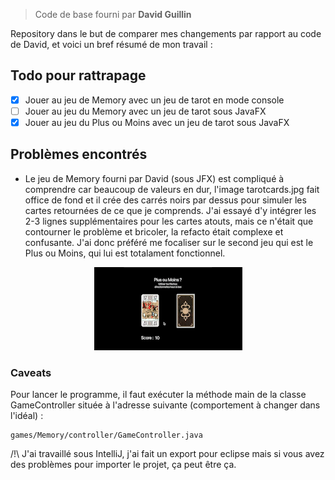 > Code de base fourni par **David Guillin**

Repository dans le but de comparer mes changements par rapport au code de David, et voici un bref résumé de mon travail :

## Todo pour rattrapage

- [x] Jouer au jeu de Memory avec un jeu de tarot en mode console
- [ ] Jouer au jeu du Memory avec un jeu de tarot sous JavaFX
- [x] Jouer au jeu du Plus ou Moins avec un jeu de tarot sous JavaFX

## Problèmes encontrés

+ Le jeu de Memory fourni par David (sous JFX) est compliqué à comprendre car beaucoup de valeurs en dur, l'image tarotcards.jpg fait office de fond et il crée des carrés noirs par dessus pour simuler les cartes retournées de ce que je comprends. J'ai essayé d'y intégrer les 2-3 lignes supplémentaires pour les cartes atouts, mais ce n'était que contourner le problème et bricoler, la refacto était complexe et confusante. J'ai donc préféré me focaliser sur le second jeu qui est le Plus ou Moins, qui lui est totalament fonctionnel.

<p align="center">
  <img src="https://github.com/dorianlongepee/POO-rattrapage/blob/main/plusoumoins.gif" alt="animated"/>
</p>

### Caveats

Pour lancer le programme, il faut exécuter la méthode main de la classe GameController située à l'adresse suivante
(comportement à changer dans l'idéal) :
```
games/Memory/controller/GameController.java
```

/!\ J'ai travaillé sous IntelliJ, j'ai fait un export pour eclipse mais si vous avez des problèmes pour importer le projet, ça peut être ça.
